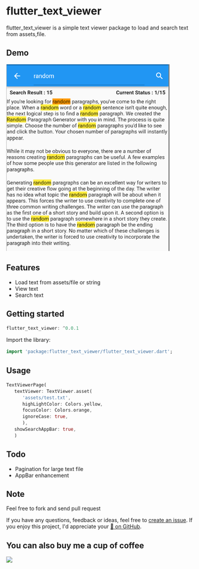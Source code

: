 # flutter_text_viewer 

flutter_text_viewer is a simple text viewer package to load and search text from assets,file.   

## Demo
![Image](https://github.com/CodingWithTashi/flutter_text_viewer/blob/master/example/demo/search.png?raw=true)

## Features

* Load text from assets/file or string
* View text
* Search text

## Getting started

```dart
flutter_text_viewer: ^0.0.1

```   
Import the library:
```dart
import 'package:flutter_text_viewer/flutter_text_viewer.dart';

```
## Usage   

```dart
TextViewerPage(
   textViewer: TextViewer.asset(
      'assets/test.txt',
      highLightColor: Colors.yellow,
      focusColor: Colors.orange,
      ignoreCase: true,
      ),
   showSearchAppBar: true,
   )
```   
## Todo   
* Pagination for large text file
* AppBar enhancement   

## Note  
Feel free to fork and send pull request

If you have any questions, feedback or ideas, feel free to [create an
issue](https://github.com/CodingWithTashi/flutter_text_viewer/issues/new). If you enjoy this
project, I'd appreciate your [🌟 on GitHub](https://github.com/CodingWithTashi/flutter_text_viewer/).   

## You can also buy me a cup of coffee   
<a href="https://www.buymeacoffee.com/codingwithtashi"><img src="https://cdn.buymeacoffee.com/buttons/v2/default-yellow.png" width=200px></a>

